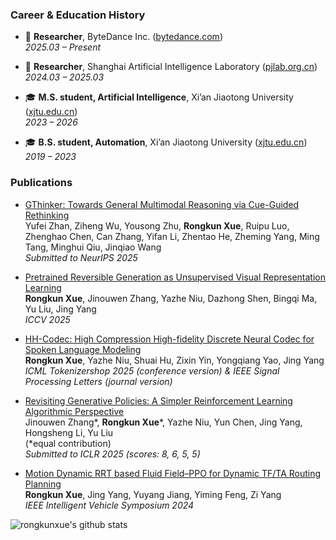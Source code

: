### Career & Education History

- 🔬 **Researcher**, ByteDance Inc. ([bytedance.com](https://bytedance.com))  
  _2025.03 – Present_

- 🔬 **Researcher**, Shanghai Artificial Intelligence Laboratory ([pjlab.org.cn](https://www.shlab.org.cn))  
  _2024.03 – 2025.03_

- 🎓 **M.S. student, Artificial Intelligence**, Xi’an Jiaotong University ([xjtu.edu.cn](https://www.xjtu.edu.cn/))  
  _2023 – 2026_

- 🎓 **B.S. student, Automation**, Xi’an Jiaotong University ([xjtu.edu.cn](https://www.xjtu.edu.cn/))  
  _2019 – 2023_


### Publications

- [GThinker: Towards General Multimodal Reasoning via Cue-Guided Rethinking](https://arxiv.org/abs/2506.01078)  
  Yufei Zhan, Ziheng Wu, Yousong Zhu, **Rongkun Xue**, Ruipu Luo, Zhenghao Chen, Can Zhang, Yifan Li, Zhentao He, Zheming Yang, Ming Tang, Minghui Qiu, Jinqiao Wang  
  _Submitted to NeurIPS 2025_

- [Pretrained Reversible Generation as Unsupervised Visual Representation Learning](https://arxiv.org/abs/2412.01787)  
  **Rongkun Xue**, Jinouwen Zhang, Yazhe Niu, Dazhong Shen, Bingqi Ma, Yu Liu, Jing Yang  
  _ICCV 2025_

- [HH-Codec: High Compression High-fidelity Discrete Neural Codec for Spoken Language Modeling](https://openreview.net/forum?id=m0LRW0RHra)  
  **Rongkun Xue**, Yazhe Niu, Shuai Hu, Zixin Yin, Yongqiang Yao, Jing Yang  
  _ICML Tokenizershop 2025 (conference version) & IEEE Signal Processing Letters (journal version)_

- [Revisiting Generative Policies: A Simpler Reinforcement Learning Algorithmic Perspective](https://arxiv.org/abs/2412.01787)  
  Jinouwen Zhang*, **Rongkun Xue***, Yazhe Niu, Yun Chen, Jing Yang, Hongsheng Li, Yu Liu  
  (*equal contribution)  
  _Submitted to ICLR 2025 (scores: 8, 6, 5, 5)_

- [Motion Dynamic RRT based Fluid Field–PPO for Dynamic TF/TA Routing Planning](https://ieeexplore.ieee.org/abstract/document/10588621)  
  **Rongkun Xue**, Jing Yang, Yuyang Jiang, Yiming Feng, Zi Yang  
  _IEEE Intelligent Vehicle Symposium 2024_


![rongkunxue's github stats](https://github-readme-stats-anuraghazra1.vercel.app/api?username=rongkunxue&show_icons=true&theme=cobalt)
